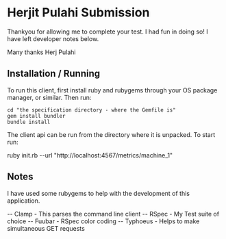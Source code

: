 Herjit Pulahi Submission
==================================

Thankyou for allowing me to complete your test. I had fun in doing so!
I have left developer notes below.

Many thanks
Herj Pulahi

Installation / Running
----------------------

To run this client, first install ruby and rubygems through your OS
package manager, or similar. Then run:

    cd "the specification directory - where the Gemfile is"
    gem install bundler
    bundle install

The client api can be run from the directory where it is unpacked. To start
run:

  ruby init.rb --url "http://localhost:4567/metrics/machine_1"

Notes
-----

I have used some rubygems to help with the development of this application.

-- Clamp - This parses the command line client
-- RSpec - My Test suite of choice
-- Fuubar - RSpec color coding
-- Typhoeus - Helps to make simultaneous GET requests